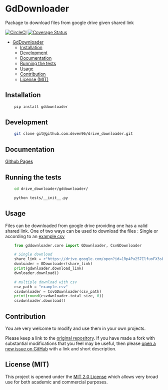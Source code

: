 # GdDownloader 

Package to download files from google drive given shared link

[![CircleCI](https://circleci.com/gh/deven96/drive_downloader.svg?style=shield)](https://circleci.com/gh/deven96/drive_downloader) [![Coverage Status](https://coveralls.io/repos/github/deven96/drive_downloader/badge.svg?branch=master)](https://coveralls.io/github/deven96/drive_downloader?branch=master)

- [GdDownloader](#gddownloader)
  - [Installation](#installation)
  - [Development](#development)
  - [Documentation](#documentation)
  - [Running the tests](#running-the-tests)
  - [Usage](#usage)
  - [Contribution](#contribution)
  - [License (MIT)](#license-mit)

## Installation

```bash
    pip install gddownloader
```

## Development

```bash
    git clone git@github.com:deven96/drive_downloader.git
```

## Documentation

[Github Pages](https://deven96.github.io/drive_downloader)

## Running the tests

```bash
    cd drive_downloader/gddownloader/
```

```bash
    python tests/__init__.py
```

## Usage

Files can be downloaded from google drive providing one has a valid shared link.
One of two ways can be used to download the files : Single or according to an [example csv](gddownloader/example.csv)

```python
    from gddownloader.core import GDownloader, CsvGDownloader

    # Single download
    share_link = r"https://drive.google.com/open?id=1Rp4Pu257IlfuoFX3sEarm8Mgl75vi1U5"
    dwnloader = GDownloader(share_link)
    print(gdwnloader.download_link)
    dwnloader.download()

    # multiple download with csv
    csv_path = "example.csv"
    csvdwnloader = CsvGDownloader(csv_path)
    print(round(csvdwnloader.total_size, 0))
    csvdwnloader.download()
```

## Contribution

You are very welcome to modify and use them in your own projects.

Please keep a link to the [original repository](https://github.com/deven96/drive_downloader). If you have made a fork with substantial modifications that you feel may be useful, then please [open a new issue on GitHub](https://github.com/deven96/drive_downloader/issues) with a link and short description.

## License (MIT)

This project is opened under the [MIT 2.0 License](https://github.com/deven96/drive_downloader/blob/master/LICENSE) which allows very broad use for both academic and commercial purposes.
